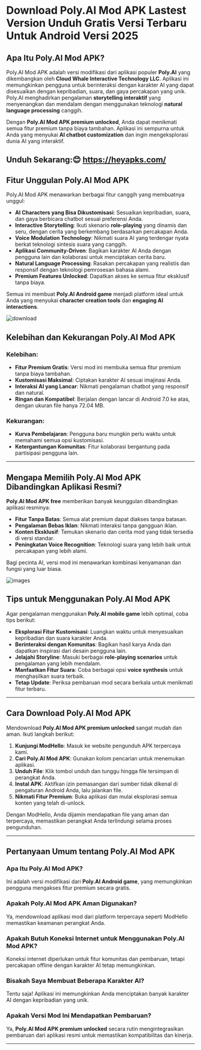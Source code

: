# Download Poly.AI Mod APK Lastest Version Unduh Gratis Versi Terbaru Untuk Android Versi 2025

## Apa Itu Poly.AI Mod APK?
Poly.AI Mod APK adalah versi modifikasi dari aplikasi populer **Poly.AI** yang dikembangkan oleh **Cloud Whale Interactive Technology LLC**. Aplikasi ini memungkinkan pengguna untuk berinteraksi dengan karakter AI yang dapat disesuaikan dengan kepribadian, suara, dan gaya percakapan yang unik. Poly.AI menghadirkan pengalaman **storytelling interaktif** yang menyenangkan dan mendalam dengan menggunakan teknologi **natural language processing** canggih.

Dengan **Poly.AI Mod APK premium unlocked**, Anda dapat menikmati semua fitur premium tanpa biaya tambahan. Aplikasi ini sempurna untuk Anda yang menyukai **AI chatbot customization** dan ingin mengeksplorasi dunia AI yang interaktif.

## Unduh Sekarang:😊 https://heyapks.com/ 

## Fitur Unggulan Poly.AI Mod APK
Poly.AI Mod APK menawarkan berbagai fitur canggih yang membuatnya unggul:

- **AI Characters yang Bisa Dikustomisasi**: Sesuaikan kepribadian, suara, dan gaya berbicara chatbot sesuai preferensi Anda.
- **Interactive Storytelling**: Ikuti skenario **role-playing** yang dinamis dan seru, dengan cerita yang berkembang berdasarkan percakapan Anda.
- **Voice Modulation Technology**: Nikmati suara AI yang terdengar nyata berkat teknologi sintesis suara yang canggih.
- **Aplikasi Community-Driven**: Bagikan karakter AI Anda dengan pengguna lain dan kolaborasi untuk menciptakan cerita baru.
- **Natural Language Processing**: Rasakan percakapan yang realistis dan responsif dengan teknologi pemrosesan bahasa alami.
- **Premium Features Unlocked**: Dapatkan akses ke semua fitur eksklusif tanpa biaya.

Semua ini membuat **Poly.AI Android game** menjadi platform ideal untuk Anda yang menyukai **character creation tools** dan **engaging AI interactions**.

![download](https://github.com/user-attachments/assets/1babcb04-231d-43a9-b0d1-449aa64de4a3)


## Kelebihan dan Kekurangan Poly.AI Mod APK

### Kelebihan:
- **Fitur Premium Gratis**: Versi mod ini membuka semua fitur premium tanpa biaya tambahan.
- **Kustomisasi Maksimal**: Ciptakan karakter AI sesuai imajinasi Anda.
- **Interaksi AI yang Lancar**: Nikmati pengalaman chatbot yang responsif dan natural.
- **Ringan dan Kompatibel**: Berjalan dengan lancar di Android 7.0 ke atas, dengan ukuran file hanya 72.04 MB.

### Kekurangan:
- **Kurva Pembelajaran**: Pengguna baru mungkin perlu waktu untuk memahami semua opsi kustomisasi.
- **Ketergantungan Komunitas**: Fitur kolaborasi bergantung pada partisipasi pengguna lain.

---

## Mengapa Memilih Poly.AI Mod APK Dibandingkan Aplikasi Resmi?
**Poly.AI Mod APK free** memberikan banyak keunggulan dibandingkan aplikasi resminya:

- **Fitur Tanpa Batas**: Semua alat premium dapat diakses tanpa batasan.
- **Pengalaman Bebas Iklan**: Nikmati interaksi tanpa gangguan iklan.
- **Konten Eksklusif**: Temukan skenario dan cerita mod yang tidak tersedia di versi standar.
- **Peningkatan Voice Recognition**: Teknologi suara yang lebih baik untuk percakapan yang lebih alami.

Bagi pecinta AI, versi mod ini menawarkan kombinasi kenyamanan dan fungsi yang luar biasa.

![images](https://github.com/user-attachments/assets/873fa9f2-9ac5-4876-bfb5-612128ee630c)


## Tips untuk Menggunakan Poly.AI Mod APK
Agar pengalaman menggunakan **Poly.AI mobile game** lebih optimal, coba tips berikut:

- **Eksplorasi Fitur Kustomisasi**: Luangkan waktu untuk menyesuaikan kepribadian dan suara karakter Anda.
- **Berinteraksi dengan Komunitas**: Bagikan hasil karya Anda dan dapatkan inspirasi dari desain pengguna lain.
- **Jelajahi Storyline**: Masuki berbagai **role-playing scenarios** untuk pengalaman yang lebih mendalam.
- **Manfaatkan Fitur Suara**: Coba berbagai opsi **voice synthesis** untuk menghasilkan suara terbaik.
- **Tetap Update**: Periksa pembaruan mod secara berkala untuk menikmati fitur terbaru.

---

## Cara Download Poly.AI Mod APK
Mendownload **Poly.AI Mod APK premium unlocked** sangat mudah dan aman. Ikuti langkah berikut:

1. **Kunjungi ModHello**: Masuk ke website pengunduh APK terpercaya kami.
2. **Cari Poly.AI Mod APK**: Gunakan kolom pencarian untuk menemukan aplikasi.
3. **Unduh File**: Klik tombol unduh dan tunggu hingga file tersimpan di perangkat Anda.
4. **Instal APK**: Aktifkan izin pemasangan dari sumber tidak dikenal di pengaturan Android Anda, lalu jalankan file.
5. **Nikmati Fitur Premium**: Buka aplikasi dan mulai eksplorasi semua konten yang telah di-unlock.

Dengan ModHello, Anda dijamin mendapatkan file yang aman dan terpercaya, memastikan perangkat Anda terlindungi selama proses pengunduhan.

---

## Pertanyaan Umum tentang Poly.AI Mod APK

### Apa Itu Poly.AI Mod APK?
Ini adalah versi modifikasi dari **Poly.AI Android game**, yang memungkinkan pengguna mengakses fitur premium secara gratis.

### Apakah Poly.AI Mod APK Aman Digunakan?
Ya, mendownload aplikasi mod dari platform terpercaya seperti ModHello memastikan keamanan perangkat Anda.

### Apakah Butuh Koneksi Internet untuk Menggunakan Poly.AI Mod APK?
Koneksi internet diperlukan untuk fitur komunitas dan pembaruan, tetapi percakapan offline dengan karakter AI tetap memungkinkan.

### Bisakah Saya Membuat Beberapa Karakter AI?
Tentu saja! Aplikasi ini memungkinkan Anda menciptakan banyak karakter AI dengan kepribadian yang unik.

### Apakah Versi Mod Ini Mendapatkan Pembaruan?
Ya, **Poly.AI Mod APK premium unlocked** secara rutin mengintegrasikan pembaruan dari aplikasi resmi untuk memastikan kompatibilitas dan kinerja.

---


